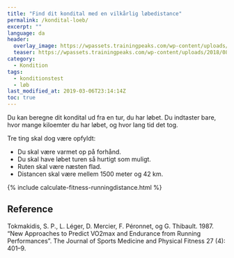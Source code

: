 ```yaml
---
title: "Find dit kondital med en vilkårlig løbedistance"
permalink: /kondital-loeb/
excerpt: ""
language: da
header:
  overlay_image: https://wpassets.trainingpeaks.com/wp-content/uploads/2018/08/10114352/18227-threshold-fitness-tests-blog-1200x675-run.jpg
  teaser: https://wpassets.trainingpeaks.com/wp-content/uploads/2018/08/10114352/18227-threshold-fitness-tests-blog-1200x675-run.jpg
category:
  - Kondition
tags:
  - konditionstest
  - løb
last_modified_at: 2019-03-06T23:14:14Z
toc: true
---
```


Du kan beregne dit kondital ud fra en tur, du har løbet. Du indtaster bare, hvor mange kiloemter du har løbet, og hvor lang tid det tog.

Tre ting skal dog være opfyldt:

- Du skal være varmet op på forhånd.
- Du skal have løbet turen så hurtigt som muligt.
- Ruten skal være næsten flad.
- Distancen skal være mellem 1500 meter og 42 km.

{% include calculate-fitness-runningdistance.html %}

## Reference

Tokmakidis, S. P., L. Léger, D. Mercier, F. Péronnet, og G. Thibault. 1987. “New Approaches to Predict VO2max and Endurance from Running Performances”. The Journal of Sports Medicine and Physical Fitness 27 (4): 401–9.
